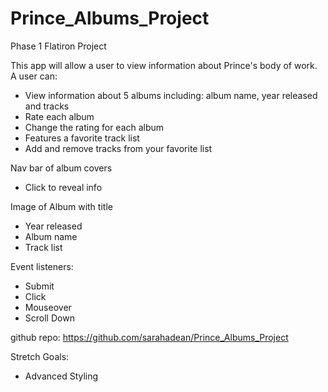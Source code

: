 # Prince_Albums_Project

Phase 1 Flatiron Project

This app will allow a user to view information about Prince's body of work. A user can:
- View information about 5 albums including: album name, year released and tracks
- Rate each album
- Change the rating for each album
- Features a favorite track list
- Add and remove tracks from your favorite list

Nav bar of album covers
- Click to reveal info

Image of Album with title
- Year released
- Album name
- Track list

Event listeners:
- Submit
- Click
- Mouseover
- Scroll Down

github repo:
https://github.com/sarahadean/Prince_Albums_Project

Stretch Goals:
- Advanced Styling